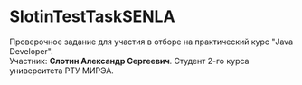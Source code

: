 # SlotinTestTaskSENLA
Проверочное задание для участия в отборе на практический курс "Java Developer".  
Участник: **Слотин Александр Сергеевич**. Студент 2-го курса университета РТУ МИРЭА.
